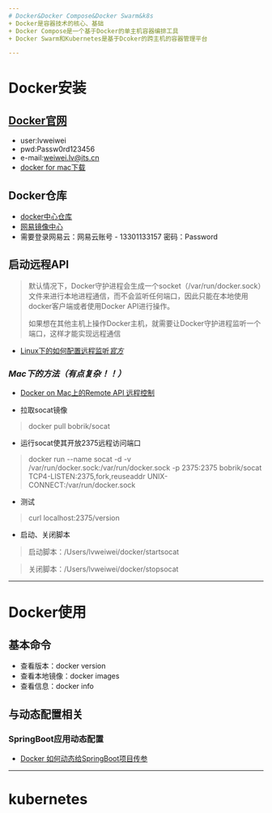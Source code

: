 ```yaml
---
# Docker&Docker Compose&Docker Swarm&k8s
+ Docker是容器技术的核心、基础
+ Docker Compose是一个基于Docker的单主机容器编排工具
+ Docker Swarm和Kubernetes是基于Dcoker的跨主机的容器管理平台

---
```

# Docker安装

## [Docker官网](https://www.docker.com/products/developer-tools)
+ user:lvweiwei
+ pwd:Passw0rd123456
+ e-mail:weiwei.lv@its.cn
+ [docker for mac下载](https://download.docker.com/mac/stable/Docker.dmg)

## Docker仓库
+ [docker中心仓库](http://hub.docker.com)
+ [网易镜像中心](https://c.163yun.com/hub?m=/m/home/#/home)
+ 需要登录网易云：网易云账号 - 13301133157  密码：Password


## 启动远程API

> 默认情况下，Docker守护进程会生成一个socket（/var/run/docker.sock）文件来进行本地进程通信，而不会监听任何端口，因此只能在本地使用docker客户端或者使用Docker API进行操作。 
> 
> 如果想在其他主机上操作Docker主机，就需要让Docker守护进程监听一个端口，这样才能实现远程通信
> 

+ [Linux下的如何配置远程监听*官方*](https://docs.docker.com/install/linux/linux-postinstall/)

### *Mac下的方法（有点复杂！！）*

+ [Docker on Mac上的Remote API 远程控制](https://my.oschina.net/u/2306127/blog/777695)

+ 拉取socat镜像

> docker pull bobrik/socat

+ 运行socat使其开放2375远程访问端口

> docker run --name socat -d -v /var/run/docker.sock:/var/run/docker.sock -p 2375:2375 bobrik/socat TCP4-LISTEN:2375,fork,reuseaddr UNIX-CONNECT:/var/run/docker.sock

+ 测试

> curl localhost:2375/version

+ 启动、关闭脚本

> 启动脚本：/Users/lvweiwei/docker/startsocat

> 关闭脚本：/Users/lvweiwei/docker/stopsocat

---
# Docker使用
## 基本命令
+ 查看版本：docker version
+ 查看本地镜像：docker images
+ 查看信息：docker info

## 与动态配置相关
### SpringBoot应用动态配置
+ [Docker 如何动态给SpringBoot项目传参](https://www.cnblogs.com/coding1024/p/10839833.html)

---
# kubernetes

